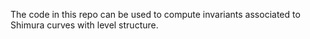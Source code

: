The code in this repo can be used to compute invariants associated to Shimura curves with level structure. 
